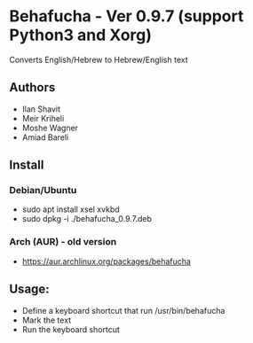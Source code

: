 # Behafucha - Ver 0.9.7 (support Python3 and Xorg)
Converts English/Hebrew to Hebrew/English text

## Authors
* Ilan Shavit
* Meir Kriheli
* Moshe Wagner
* Amiad Bareli

## Install
### Debian/Ubuntu
* sudo apt install xsel xvkbd
* sudo dpkg -i ./behafucha_0.9.7.deb

### Arch (AUR) - old version
 - https://aur.archlinux.org/packages/behafucha

## Usage:
   - Define a keyboard shortcut that run /usr/bin/behafucha
   - Mark the text
   - Run the keyboard shortcut

